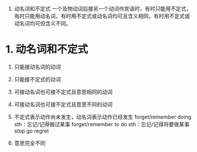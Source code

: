 1. 动名词和不定式
一个及物动词后接另一个动词作宾语时，有时只能用不定式，有时只能用动名词，有时用不定式或动名词均可且含义相同，有时用不定式或动名词均可但含义不同。
# 1. 动名词和不定式

1. 只能接动名词的动词


2. 只能接不定式的动词

3. 可接动名词也可接不定式且意思相同的动词

4. 可接动名词也可接不定式且意思不同的动词
  1. 不定式表示动作尚未发生，动名词表示动作已经发生
forget/remember doing sth：忘记/记得做过某事
forget/remember to do sth：忘记/记得将要做某事
stop
go
regret

2. 意思完全不同
